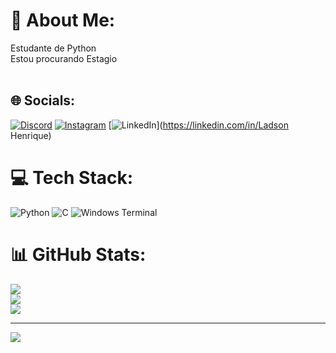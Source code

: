 # 💫 About Me:
Estudante de Python<br>Estou procurando Estagio<br><br>


## 🌐 Socials:
[![Discord](https://img.shields.io/badge/Discord-%237289DA.svg?logo=discord&logoColor=white)](https://discord.gg/Ladson_Henrique) [![Instagram](https://img.shields.io/badge/Instagram-%23E4405F.svg?logo=Instagram&logoColor=white)](https://instagram.com/oladson_henrique) [![LinkedIn](https://img.shields.io/badge/LinkedIn-%230077B5.svg?logo=linkedin&logoColor=white)](https://linkedin.com/in/Ladson Henrique) 

# 💻 Tech Stack:
![Python](https://img.shields.io/badge/python-3670A0?style=plastic&logo=python&logoColor=ffdd54) ![C](https://img.shields.io/badge/c-%2300599C.svg?style=plastic&logo=c&logoColor=white) ![Windows Terminal](https://img.shields.io/badge/Windows%20Terminal-%234D4D4D.svg?style=plastic&logo=windows-terminal&logoColor=white)
# 📊 GitHub Stats:
![](https://github-readme-stats.vercel.app/api?username=ladson-henrique&theme=one_dark_pro&hide_border=false&include_all_commits=false&count_private=false)<br/>
![](https://github-readme-streak-stats.herokuapp.com/?user=ladson-henrique&theme=one_dark_pro&hide_border=false)<br/>
![](https://github-readme-stats.vercel.app/api/top-langs/?username=ladson-henrique&theme=one_dark_pro&hide_border=false&include_all_commits=false&count_private=false&layout=compact)

---
[![](https://visitcount.itsvg.in/api?id=ladson-henrique&icon=0&color=0)](https://visitcount.itsvg.in)

<!-- Proudly created with GPRM ( https://gprm.itsvg.in ) -->